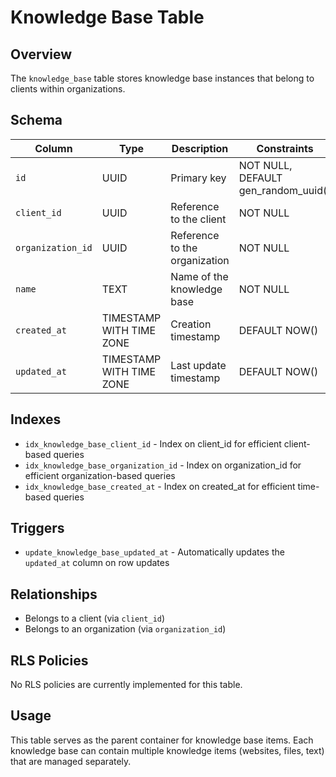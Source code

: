 # Knowledge Base Table

## Overview
The `knowledge_base` table stores knowledge base instances that belong to clients within organizations.

## Schema

| Column | Type | Description | Constraints |
|--------|------|-------------|-------------|
| `id` | UUID | Primary key | NOT NULL, DEFAULT gen_random_uuid() |
| `client_id` | UUID | Reference to the client | NOT NULL |
| `organization_id` | UUID | Reference to the organization | NOT NULL |
| `name` | TEXT | Name of the knowledge base | NOT NULL |
| `created_at` | TIMESTAMP WITH TIME ZONE | Creation timestamp | DEFAULT NOW() |
| `updated_at` | TIMESTAMP WITH TIME ZONE | Last update timestamp | DEFAULT NOW() |

## Indexes
- `idx_knowledge_base_client_id` - Index on client_id for efficient client-based queries
- `idx_knowledge_base_organization_id` - Index on organization_id for efficient organization-based queries
- `idx_knowledge_base_created_at` - Index on created_at for efficient time-based queries

## Triggers
- `update_knowledge_base_updated_at` - Automatically updates the `updated_at` column on row updates

## Relationships
- Belongs to a client (via `client_id`)
- Belongs to an organization (via `organization_id`)

## RLS Policies
No RLS policies are currently implemented for this table.

## Usage
This table serves as the parent container for knowledge base items. Each knowledge base can contain multiple knowledge items (websites, files, text) that are managed separately.
